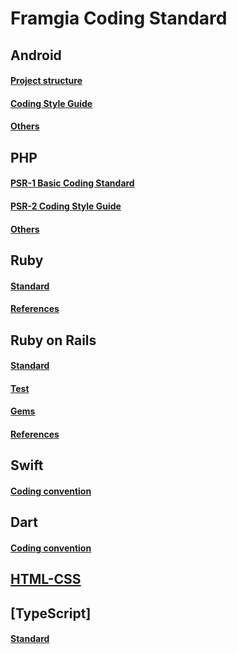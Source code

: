 # Framgia Coding Standard

## Android

#### [Project structure](./android/standard.md)
#### [Coding Style Guide](./android/codingstyleguide.md)
#### [Others](./android/others.md)

## PHP

#### [PSR-1 Basic Coding Standard](https://github.com/php-fig/fig-standards/blob/master/accepted/PSR-1-basic-coding-standard.md)
#### [PSR-2 Coding Style Guide](https://github.com/php-fig/fig-standards/blob/master/accepted/PSR-2-coding-style-guide.md)
#### [Others](./php/others.md)

## Ruby

#### [Standard](./ruby/standard.md)
#### [References](./ruby/references.md)

## Ruby on Rails

#### [Standard](./rails/standard.md)
#### [Test](./rails/test.md)
#### [Gems](./rails/gems.md)
#### [References](./rails/references.md)

## Swift

#### [Coding convention](./swift/coding_convention.md)

## Dart

#### [Coding convention](./dart/coding_convention.md)

## [HTML-CSS](html_css/standard.md)

## [TypeScript]

#### [Standard](./typescript/standard.md)


